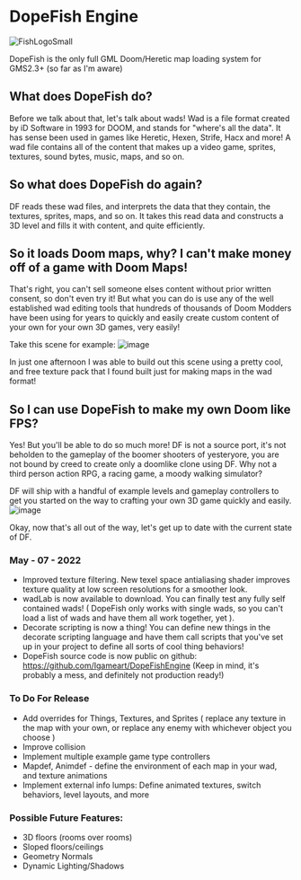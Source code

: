 # DopeFish Engine


![FishLogoSmall](https://user-images.githubusercontent.com/5240715/168164710-65b48336-0fd4-4211-9573-36af3308af45.png)


DopeFish is the only full GML Doom/Heretic map loading system for GMS2.3+ (so far as I'm aware)



## What does DopeFish do?
Before we talk about that, let's talk about wads! Wad is a file format created by iD Software in 1993 for DOOM, and stands for "where's all the data". It has sense been used in games like Heretic, Hexen, Strife, Hacx and more! A wad file contains all of the content that makes up a video game, sprites, textures, sound bytes, music, maps, and so on.

## So what does DopeFish do again?
DF reads these wad files, and interprets the data that they contain, the textures, sprites, maps, and so on. It takes this read data and constructs a 3D level and fills it with content, and quite efficiently.

## So it loads Doom maps, why? I can't make money off of a game with Doom Maps!
That's right, you can't sell someone elses content without prior written consent, so don't even try it! But what you can do is use any of the well established wad editing tools that hundreds of thousands of Doom Modders have been using for years to quickly and easily create custom content of your own for your own 3D games, very easily!

Take this scene for example:
![image](https://user-images.githubusercontent.com/5240715/167277554-04a97660-014d-4421-8f42-7cefe9c340df.png)

In just one afternoon I was able to build out this scene using a pretty cool, and free texture pack that I found built just for making maps in the wad format!

## So I can use DopeFish to make my own Doom like FPS?
Yes! But you'll be able to do so much more! DF is not a source port, it's not beholden to the gameplay of the boomer shooters of yesteryore, you are not bound by creed to create only a doomlike clone using DF. Why not a third person action RPG, a racing game, a moody walking simulator?

DF will ship with a handful of example levels and gameplay controllers to get you started on the way to crafting your own 3D game quickly and easily.
![image](https://user-images.githubusercontent.com/5240715/167277570-9c2c436e-aa20-4600-b34a-ce36839fca83.png)

Okay, now that's all out of the way, let's get up to date with the current state of DF.

### May - 07 - 2022
- Improved texture filtering. New texel space antialiasing shader improves texture quality at low screen resolutions for a smoother look.
- wadLab is now available to download. You can finally test any fully self contained wads! ( DopeFish only works with single wads, so you can't load a list of wads and have them all work together, yet ).
- Decorate scripting is now a thing! You can define new things in the decorate scripting language and have them call scripts that you've set up in your project to define all sorts of cool thing behaviors!
- DopeFish source code is now public on github: https://github.com/Igameart/DopeFishEngine (Keep in mind, it's probably a mess, and definitely not production ready!)

### To Do For Release
- Add overrides for Things, Textures, and Sprites ( replace any texture in the map with your own, or replace any enemy with whichever object you choose )
- Improve collision
- Implement multiple example game type controllers
- Mapdef, Animdef - define the environment of each map in your wad, and texture animations
- Implement external info lumps: Define animated textures, switch behaviors, level layouts, and more

### Possible Future Features:
- 3D floors (rooms over rooms)
- Sloped floors/ceilings
- Geometry Normals
- Dynamic Lighting/Shadows
